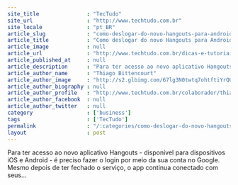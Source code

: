 ```yaml
---
site_title               : "TecTudo"
site_url                 : "http://www.techtudo.com.br"
site_locale              : "pt_BR"
article_slug             : "como-deslogar-do-novo-hangouts-para-android-ou-ios"
article_title            : "Como deslogar do novo Hangouts para Android ou iOS"
article_image            : null
article_url              : "http://www.techtudo.com.br/dicas-e-tutoriais/noticia/2013/05/como-deslogar-do-novo-google-hangouts-para-android-ou-ios.html"
article_published_at     : null
article_description      : "Para ter acesso ao novo aplicativo Hangouts - disponível para dispositivos iOS e Android - é preciso fazer o login por meio da sua conta no Google. Mesmo depois de ter fechado o serviço, o app continua conectado com seus..."
article_author_name      : "Thiago Bittencourt"
article_author_image     : "http://s2.glbimg.com/67lg3N0twtq7ohtftiYrQUoisyo=/30x30/s2.glbimg.com/dAso4Dgux-g8X2dt0fiJ8nVwoDA=/0x0:401x403/75x75/s.glbimg.com/po/tt2/f/original/2013/03/26/thiago_1.jpg"
article_author_biography : null
article_author_profile   : "http://www.techtudo.com.br/colaborador/thiago-bittencourt.html"
article_author_facebook  : null
article_author_twitter   : null
category                 : ['business']
tags                     : ['TecTudo']
permalink                : "/:categories/como-deslogar-do-novo-hangouts-para-android-ou-ios/"
layout                   : post
---
```


Para ter acesso ao novo aplicativo Hangouts - disponível para dispositivos iOS e Android - é preciso fazer o login por meio da sua conta no Google. Mesmo depois de ter fechado o serviço, o app continua conectado com seus...
